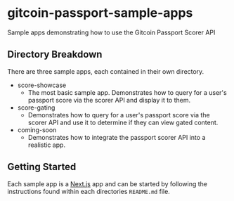 # gitcoin-passport-sample-apps
Sample apps demonstrating how to use the Gitcoin Passport Scorer API

## Directory Breakdown
There are three sample apps, each contained in their own directory.

- score-showcase
  - The most basic sample app. Demonstrates how to query for a user's passport score via the scorer API and display it to them.
- score-gating
  - Demonstrates how to query for a user's passport score via the scorer API and use it to determine if they can view gated content.
- coming-soon
  - Demonstrates how to integrate the passport scorer API into a realistic app.

## Getting Started
Each sample app is a [Next.js](https://nextjs.org/) app and can be started by following the instructions found within each directories `README.md` file.
